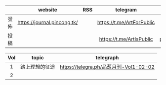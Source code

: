||website|RSS|telegram|email|
|:-:|:-:|:-:|:-:|:-:|
|發佈|https://journal.pincong.tk/||https://t.me/ArtForPublic||
|投稿|||https://t.me/ArtIsPublic|pincongmagazine@protonmail.com|

|Vol|topic|telegraph|
|:-:|:-:|:-:|
|1|踏上理想的征途|https://telegra.ph/品葱月刊-Vol1-02-02|
|2|||
